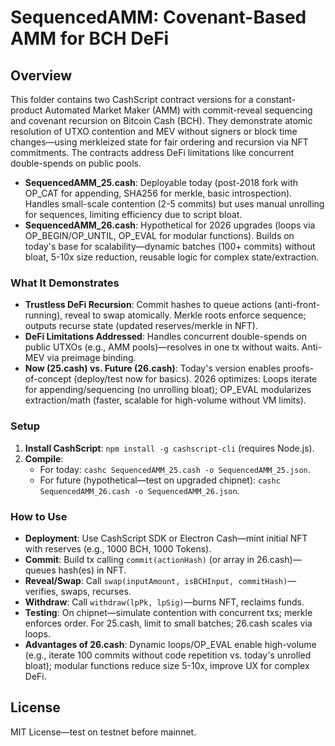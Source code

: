 # SequencedAMM: Covenant-Based AMM for BCH DeFi

## Overview
This folder contains two CashScript contract versions for a constant-product Automated Market Maker (AMM) with commit-reveal sequencing and covenant recursion on Bitcoin Cash (BCH). They demonstrate atomic resolution of UTXO contention and MEV without signers or block time changes—using merkleized state for fair ordering and recursion via NFT commitments. The contracts address DeFi limitations like concurrent double-spends on public pools.

- **SequencedAMM_25.cash**: Deployable today (post-2018 fork with OP_CAT for appending, SHA256 for merkle, basic introspection). Handles small-scale contention (2-5 commits) but uses manual unrolling for sequences, limiting efficiency due to script bloat.
- **SequencedAMM_26.cash**: Hypothetical for 2026 upgrades (loops via OP_BEGIN/OP_UNTIL, OP_EVAL for modular functions). Builds on today's base for scalability—dynamic batches (100+ commits) without bloat, 5-10x size reduction, reusable logic for complex state/extraction.

### What It Demonstrates
- **Trustless DeFi Recursion**: Commit hashes to queue actions (anti-front-running), reveal to swap atomically. Merkle roots enforce sequence; outputs recurse state (updated reserves/merkle in NFT).
- **DeFi Limitations Addressed**: Handles concurrent double-spends on public UTXOs (e.g., AMM pools)—resolves in one tx without waits. Anti-MEV via preimage binding.
- **Now (25.cash) vs. Future (26.cash)**: Today's version enables proofs-of-concept (deploy/test now for basics). 2026 optimizes: Loops iterate for appending/sequencing (no unrolling bloat); OP_EVAL modularizes extraction/math (faster, scalable for high-volume without VM limits).

### Setup
1. **Install CashScript**: `npm install -g cashscript-cli` (requires Node.js).
2. **Compile**:
   - For today: `cashc SequencedAMM_25.cash -o SequencedAMM_25.json`.
   - For future (hypothetical—test on upgraded chipnet): `cashc SequencedAMM_26.cash -o SequencedAMM_26.json`.

### How to Use
- **Deployment**: Use CashScript SDK or Electron Cash—mint initial NFT with reserves (e.g., 1000 BCH, 1000 Tokens).
- **Commit**: Build tx calling `commit(actionHash)` (or array in 26.cash)—queues hash(es) in NFT.
- **Reveal/Swap**: Call `swap(inputAmount, isBCHInput, commitHash)`—verifies, swaps, recurses.
- **Withdraw**: Call `withdraw(lpPk, lpSig)`—burns NFT, reclaims funds.
- **Testing**: On chipnet—simulate contention with concurrent txs; merkle enforces order. For 25.cash, limit to small batches; 26.cash scales via loops.
- **Advantages of 26.cash**: Dynamic loops/OP_EVAL enable high-volume (e.g., iterate 100 commits without code repetition vs. today's unrolled bloat); modular functions reduce size 5-10x, improve UX for complex DeFi.

## License
MIT License—test on testnet before mainnet.